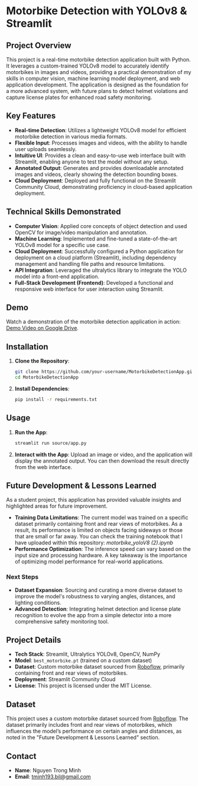 # Motorbike Detection with YOLOv8 & Streamlit

## Project Overview
This project is a real-time motorbike detection application built with Python. It leverages a custom-trained YOLOv8 model to accurately identify motorbikes in images and videos, providing a practical demonstration of my skills in computer vision, machine learning model deployment, and web application development. The application is designed as the foundation for a more advanced system, with future plans to detect helmet violations and capture license plates for enhanced road safety monitoring.

## Key Features
- **Real-time Detection**: Utilizes a lightweight YOLOv8 model for efficient motorbike detection in various media formats.
- **Flexible Input**: Processes images and videos, with the ability to handle user uploads seamlessly.
- **Intuitive UI**: Provides a clean and easy-to-use web interface built with Streamlit, enabling anyone to test the model without any setup.
- **Annotated Output**: Generates and provides downloadable annotated images and videos, clearly showing the detection bounding boxes.
- **Cloud Deployment**: Deployed and fully functional on the Streamlit Community Cloud, demonstrating proficiency in cloud-based application deployment.

## Technical Skills Demonstrated
- **Computer Vision**: Applied core concepts of object detection and used OpenCV for image/video manipulation and annotation.
- **Machine Learning**: Implemented and fine-tuned a state-of-the-art YOLOv8 model for a specific use case.
- **Cloud Deployment**: Successfully configured a Python application for deployment on a cloud platform (Streamlit), including dependency management and handling file paths and resource limitations.
- **API Integration**: Leveraged the ultralytics library to integrate the YOLO model into a front-end application.
- **Full-Stack Development (Frontend)**: Developed a functional and responsive web interface for user interaction using Streamlit.

## Demo
Watch a demonstration of the motorbike detection application in action: [Demo Video on Google Drive](https://drive.google.com/drive/folders/13ou4Q37mBWYUZIQ8-4mXkDzWe_aYLEO0?usp=sharing).

## Installation
1. **Clone the Repository**:
   ```bash
   git clone https://github.com/your-username/MotorbikeDetectionApp.git
   cd MotorbikeDetectionApp
   ```
2. **Install Dependencies**:
   ```bash
   pip install -r requirements.txt
   ```

## Usage
1. **Run the App**:
   ```bash
   streamlit run source/app.py
   ```
2. **Interact with the App**: Upload an image or video, and the application will display the annotated output. You can then download the result directly from the web interface.

## Future Development & Lessons Learned
As a student project, this application has provided valuable insights and highlighted areas for future improvement.

- **Training Data Limitations**: The current model was trained on a specific dataset primarily containing front and rear views of motorbikes. As a result, its performance is limited on objects facing sideways or those that are small or far away. You can check the training notebook that I have uploaded within this repository: *motorbike_yoloV8 (2).ipynb*
- **Performance Optimization**: The inference speed can vary based on the input size and processing hardware. A key takeaway is the importance of optimizing model performance for real-world applications.

### Next Steps
- **Dataset Expansion**: Sourcing and curating a more diverse dataset to improve the model's robustness to varying angles, distances, and lighting conditions.
- **Advanced Detection**: Integrating helmet detection and license plate recognition to evolve the app from a simple detector into a more comprehensive safety monitoring tool.

## Project Details
- **Tech Stack**: Streamlit, Ultralytics YOLOv8, OpenCV, NumPy
- **Model**: `best_motorbike.pt` (trained on a custom dataset)
- **Dataset**: Custom motorbike dataset sourced from [Roboflow](https://app.roboflow.com/minh-t81tk/helmet-detection-hxqdb/models), primarily containing front and rear views of motorbikes.
- **Deployment**: Streamlit Community Cloud
- **License**: This project is licensed under the MIT License.

## Dataset
This project uses a custom motorbike dataset sourced from [Roboflow](https://app.roboflow.com/minh-t81tk/helmet-detection-hxqdb/models). The dataset primarily includes front and rear views of motorbikes, which influences the model’s performance on certain angles and distances, as noted in the "Future Development & Lessons Learned" section.

## Contact
- **Name**: Nguyen Trong Minh
- **Email**: tminh193.bil@gmail.com
